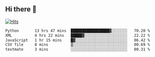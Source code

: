 ## Hi there 👋

<!--
**alihaqberdi/alihaqberdi** is a ✨ _special_ ✨ repository because its `README.md` (this file) appears on your GitHub profile.

Here are some ideas to get you started:

- 🔭 I’m currently working on ...
- 🌱 I’m currently learning ...
- 👯 I’m looking to collaborate on ...
- 🤔 I’m looking for help with ...
- 💬 Ask me about ...
- 📫 How to reach me: ...
- 😄 Pronouns: ...
- ⚡ Fun fact: ...
-->

[![Hits](https://hits.sh/github.com/alihaqberdi.svg)](https://hits.sh/github.com/alihaqberdi/)

<!--START_SECTION:waka-->

```txt
Python       13 hrs 47 mins  █████████████████▓░░░░░░░   70.20 %
XML          4 hrs 22 mins   █████▓░░░░░░░░░░░░░░░░░░░   22.22 %
JavaScript   1 hr 15 mins    █▓░░░░░░░░░░░░░░░░░░░░░░░   06.42 %
CSV file     8 mins          ▒░░░░░░░░░░░░░░░░░░░░░░░░   00.69 %
textmate     3 mins          ░░░░░░░░░░░░░░░░░░░░░░░░░   00.31 %
```

<!--END_SECTION:waka-->

